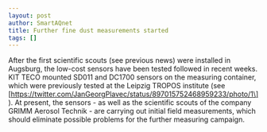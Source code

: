 ```yaml
---
layout: post
author: SmartAQnet
title: Further fine dust measurements started
tags: []
---
```

After the first scientific scouts (see previous news) were installed in Augsburg, the low-cost sensors have been tested followed in recent weeks. KIT TECO mounted SD011 and DC1700 sensors on the measuring container, which were previously tested at the Leipzig TROPOS institute (see \[https://twitter.com/JanGeorgPlavec/status/897015752468959233/photo/1\]). At present, the sensors - as well as the scientific scouts of the company GRIMM Aerosol Technik - are carrying out initial field measurements, which should eliminate possible problems for the further measuring campaign.
